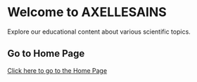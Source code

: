 # Welcome to AXELLESAINS

Explore our educational content about various scientific topics.

## Go to Home Page

[Click here to go to the Home Page](https://github.com/axellekeren/AXELLESCIENCE/blob/master/beritasains.html)
